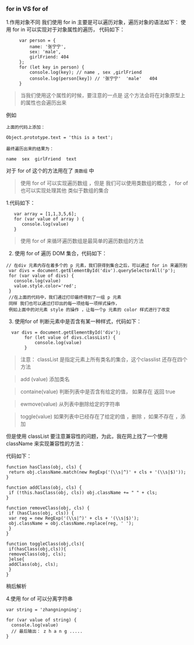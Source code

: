 ### for in VS for of 
  1.作用对象不同
  我们使用 for in 主要是可以遍历对象，遍历对象的语法如下：
   使用 for in 可以实现对于对象属性的遍历， 代码如下：
  
  ```
       var person = {
           name: '张宁宁',
           sex: 'male',
           girlFriend: 404
       };
       for (let key in person) {
           console.log(key); // name , sex ,girlFriend
           console.log(person[key]) // '张宁宁'  'male'   404
       }
  
  ```
>当我们使用这个属性的时候，要注意的一点是 这个方法会将在对象原型上的属性也会遍历出来
>
例如
```
上面的代码上添加：

Object.prototype.text = 'this is a text';

最终遍历出来的结果为：

name  sex  girlFriend  text
```

对于 for of 这个的方法用在了 `类数组` 中 

> 使用 for of 可以实现遍历数组 ，但是 我们可以使用类数组的概念 ， for of 也可以实现处理其他 类似于数组的集合
>

1.代码如下：

```
   var array = [1,1,3,5,6];
   for (var value of array ) {
      console.log(value)
   }
```
>使用 for of 来循环遍历数组是最简单的遍历数组的方法
>
2. 使用 for of 遍历 DOM 集合，代码如下：
```
// 在div 元素内存在着多个的 p 元素，我们获得到集合之后，可以通过 for in 来遍历到
 var divs = document.getElementById('div').querySelectorAll('p');
 for (var value of divs) {
   console.log(value)
   value.style.color='red';
 }
 //在上面的代码中，我们通过打印最终得到了一组 p 元素
 同样 我们也可以通过打印出的每一项给每一项样式操作，
 例如上面中的对元素 style 的操作 ，让每一个p 元素的 color 样式进行了改变
```
3. 使用for of 判断元素中是否含有某一种样式，代码如下：

```
  var divs = document.getElementById('div');
       for (let value of divs.classList) {
           console.log(value)
       }
```
>注意： classList 是指定元素上所有类名的集合，这个classlist 还存在四个方法
>

>add (value) 添加类名
>

>containe(value) 判断列表中是否含有给定的值， 如果存在 返回 true
>

>ewmove(value) 从列表中删除给定的字符串
>

> toggle(value) 如果列表中已经存在了给定的值 ，删除 ，如果不存在 ，添加
>

但是使用 classList 要注意兼容性的问题，为此，我在网上找了一个使用 className 来实现兼容性的方法：

代码如下：
```
function hasClass(obj, cls) { 
 return obj.className.match(new RegExp('(\\s|^)' + cls + '(\\s|$)')); 
} 
 
function addClass(obj, cls) { 
 if (!this.hasClass(obj, cls)) obj.className += " " + cls; 
} 
 
function removeClass(obj, cls) { 
 if (hasClass(obj, cls)) { 
 var reg = new RegExp('(\\s|^)' + cls + '(\\s|$)'); 
 obj.className = obj.className.replace(reg, ' '); 
 } 
} 
 
function toggleClass(obj,cls){ 
 if(hasClass(obj,cls)){ 
 removeClass(obj, cls); 
 }else{ 
 addClass(obj, cls); 
 } 
}
```

稍后解析

4.使用 for of 可以分离字符串
```
var string = 'zhangningning';

for (var value of string) {
  console.log(value)
  // 最后输出： z h a n g .....
}
```


